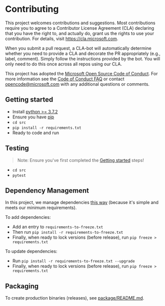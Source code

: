 # Contributing

This project welcomes contributions and suggestions.  Most contributions require you to agree to a
Contributor License Agreement (CLA) declaring that you have the right to, and actually do, grant us
the rights to use your contribution. For details, visit https://cla.microsoft.com.

When you submit a pull request, a CLA-bot will automatically determine whether you need to provide
a CLA and decorate the PR appropriately (e.g., label, comment). Simply follow the instructions
provided by the bot. You will only need to do this once across all repos using our CLA.

This project has adopted the [Microsoft Open Source Code of Conduct](https://opensource.microsoft.com/codeofconduct/).
For more information see the [Code of Conduct FAQ](https://opensource.microsoft.com/codeofconduct/faq/) or
contact [opencode@microsoft.com](mailto:opencode@microsoft.com) with any additional questions or comments.

## Getting started

+ Install [python >= 3.7.2](https://www.python.org/downloads/)
+ Ensure you have [pip](https://pip.pypa.io/en/stable/installing/)
+ `cd src`
+ `pip install -r requirements.txt`
+ Ready to code and run

## Testing

> Note: Ensure you've first completed the [Getting started](#getting-started) steps!

+ `cd src`
+ `pytest`

## Dependency Management

In this project, we manage dependencies [this way](https://www.kennethreitz.org/essays/a-better-pip-workflow) (because it's simple and meets our minimum requirements).

To add dependencies:

+ Add an entry to `requirements-to-freeze.txt`
+ Then run `pip install -r requirements-to-freeze.txt`
+ Finally, when ready to lock versions (before release), run `pip freeze > requirements.txt`

To update dependencies:

+ Run `pip install -r requirements-to-freeze.txt --upgrade`
+ Finally, when ready to lock versions (before release), run `pip freeze > requirements.txt`

## Packaging

To create production binaries (releases), see [package/README.md](./package/README.md).